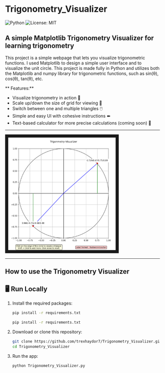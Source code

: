 # Trigonometry_Visualizer

![Python](https://img.shields.io/badge/Python-3.11-blue)
![License: MIT](https://img.shields.io/badge/License-MIT-yellow.svg)

## A simple Matplotlib Trigonometry Visualizer for learning trigonometry

This project is a simple webpage that lets you visualize trigonometric functions. I used Matplotlib to design a simple user interface and to visualize the unit circle. This project is made fully in Python and utilizes both the Matplotlib and numpy library for trigonometric functions, such as sin(θ), cos(θ), tan(θ), etc.

** Features:**
 * Visualize trigonometry in action 🏃
 * Scale up/down the size of grid for viewing 🎥
 * Switch between one and multiple triangles 🖱️
 * Simple and easy UI with cohesive instructions ⬅️
 * Text-based calculator for more precise calculations (coming soon) 👀
---

   <img src="Screenshot 2025-07-31 185455.png" alt="Demo Image" width="350" border="10" />

---

   ## How to use the Trigonometry Visualizer

## 🖥️ Run Locally
1. Install the required packages:
   ```bash
   pip install -r requirements.txt
   ```
   ```bash
   pip install -r requirements.txt
   ```
   
2. Download or clone this repository:
   ```bash
   git clone https://github.com/trexhaydor7/Trigonometry_Visualizer.git
   cd Trigonometry_Visualizer
   
3. Run the app:
   ```bash
   python Trigonometry_Visualizer.py

